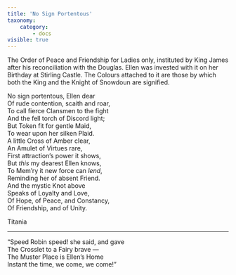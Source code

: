 ```yaml
---
title: 'No Sign Portentous'
taxonomy:
    category:
        - docs
visible: true
---
```


The Order of Peace and Friendship for Ladies only, instituted by King James after his reconciliation with the Douglas. Ellen was invested with it on her Birthday at Stirling Castle. The Colours attached to it are those by which both the King and the Knight of Snowdoun are signified.  
  
No sign portentous, Ellen dear  
Of rude contention, scaith and roar,  
To call fierce Clansmen to the fight  
And the fell torch of Discord light;  
But Token fit for gentle Maid,  
To wear upon her silken Plaid.  
A little Cross of Amber clear,  
An Amulet of Virtues rare,  
First attraction’s power it shows,  
But *this* my dearest Ellen knows,  
To Mem’ry it new force can *lend*,  
Reminding her of absent Friend.  
And the mystic Knot above  
Speaks of Loyalty and Love,  
Of Hope, of Peace, and Constancy,  
Of Friendship, and of Unity.  
  
Titania  

---

“Speed Robin speed! she said, and gave  
The Crosslet to a Fairy brave —  
The Muster Place is Ellen’s Home  
Instant the time, we come, we come!”  